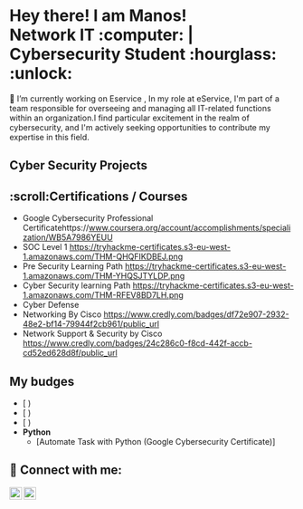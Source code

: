 <h1>Hey there! I am Manos!<br/> Network IT :computer: | </a> Cybersecurity Student :hourglass: :unlock: </a></a></h1>
🔭 I’m currently working on Eservice , In my role at eService, I'm part of a team responsible for overseeing and managing all IT-related functions within an organization.I find particular excitement in the realm of cybersecurity, and I'm actively seeking opportunities to contribute my expertise in this field.

<h2>Cyber Security Projects</h2>

<h2>:scroll:Certifications / Courses</h2>


  - Google Cybersecurity Professional Certificatehttps://www.coursera.org/account/accomplishments/specialization/WB5A7986YEUU
  - SOC Level 1 https://tryhackme-certificates.s3-eu-west-1.amazonaws.com/THM-QHQFIKDBEJ.png 
  - Pre Security Learning Path https://tryhackme-certificates.s3-eu-west-1.amazonaws.com/THM-YHQSJTYLDP.png
  - Cyber Security learning Path https://tryhackme-certificates.s3-eu-west-1.amazonaws.com/THM-RFEV8BD7LH.png
  - Cyber Defense
  - Networking By Cisco https://www.credly.com/badges/df72e907-2932-48e2-bf14-79944f2cb961/public_url
  - Network Support & Security by Cisco https://www.credly.com/badges/24c286c0-f8cd-442f-accb-cd52ed628d8f/public_url 
<h2>My budges</h2>
 



 - [ )
  - [ )
  - [ )
- <b>Python</b>
  - [Automate Task with Python (Google Cybersecurity Certificate)]


<h2> 🤳 Connect with me:</h2>


[<img align="left" alt="Manos  | LinkedIn" width="22px" src="https://cdn.jsdelivr.net/npm/simple-icons@v3/icons/linkedin.svg" />][linkedin]
[<img align="left" alt="Manos | Instagram" width="22px" src="https://cdn.jsdelivr.net/npm/simple-icons@v3/icons/instagram.svg" />][instagram]


[instagram]: https://www.instagram.com/manolis.atsas/
[linkedin]: https://linkedin.com/in/manolis-atsas

<!--
**joshmadakor1/joshmadakor1** is a ✨ _special_ ✨ repository because its `README.md` (this file) appears on your GitHub profile.

Here are some ideas to get you started:

- 🔭 I’m currently working on Eservice
- 🌱 I’m currently learning ...
- 👯 I’m looking to collaborate on ...
- 🤔 I’m looking for help with ...
- 💬 Ask me about ...
- 📫 How to reach me: ...
- 😄 Pronouns: ...
- ⚡ Fun fact: ...
-->
